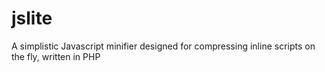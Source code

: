 # jslite
A simplistic Javascript minifier designed for compressing inline scripts on the fly, written in PHP
